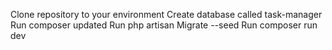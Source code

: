 Clone repository to your environment
Create database called task-manager
Run composer updated
Run php artisan Migrate --seed
Run composer run dev
